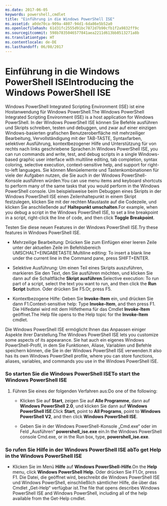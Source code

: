 ```yaml
---
ms.date: 2017-06-05
keywords: powershell,cmdlet
title: "Einführung in die Windows PowerShell ISE"
ms.assetid: a0de70ca-909a-4807-94d1-6da86e5b52a0
ms.openlocfilehash: 61d31fc2555d91bc7872d7b90cfb1f2a9832ff9c
ms.sourcegitcommit: 598b7835046577841aea2211d613bb8513271a8b
ms.translationtype: HT
ms.contentlocale: de-DE
ms.lasthandoff: 06/08/2017
---
```

# <a name="introducing-the-windows-powershell-ise"></a><span data-ttu-id="e2bcf-103">Einführung in die Windows PowerShell ISE</span><span class="sxs-lookup"><span data-stu-id="e2bcf-103">Introducing the Windows PowerShell ISE</span></span>
<span data-ttu-id="e2bcf-104">Windows PowerShell Integrated Scripting Environment (ISE) ist eine Hostanwendung für Windows PowerShell.</span><span class="sxs-lookup"><span data-stu-id="e2bcf-104">The Windows PowerShell Integrated Scripting Environment (ISE) is a host application for Windows PowerShell.</span></span> <span data-ttu-id="e2bcf-105">In der Windows PowerShell ISE können Sie Befehle ausführen und Skripts schreiben, testen und debuggen, und zwar auf einer einzigen Windows-basierten grafischen Benutzeroberfläche mit mehrzeiliger Bearbeitung, Vervollständigung mit der TAB-TASTE, Syntaxfarben, selektiver Ausführung, kontextbezogener Hilfe und Unterstützung für von rechts nach links geschriebene Sprachen.</span><span class="sxs-lookup"><span data-stu-id="e2bcf-105">In Windows PowerShell ISE, you can run commands and write, test, and debug scripts in a single Windows-based graphic user interface with multiline editing, tab completion, syntax coloring, selective execution, context-sensitive help, and support for right-to-left languages.</span></span>
<span data-ttu-id="e2bcf-106">Sie können Menüelemente und Tastenkombinationen für viele der Aufgaben nutzen, die Sie auch in der Windows PowerShell-Konsole ausführen würden.</span><span class="sxs-lookup"><span data-stu-id="e2bcf-106">You can use menu items and keyboard shortcuts to perform many of the same tasks that you would perform in the Windows PowerShell console.</span></span>  <span data-ttu-id="e2bcf-107">Um beispielsweise beim Debuggen eines Skripts in der Windows PowerShell ISE einen Zeilenhaltepunkt in einem Skript festzulegen, klicken Sie mit der rechten Maustaste auf die Codezeile, und klicken Sie anschließende auf **Haltepunkt umschalten**.</span><span class="sxs-lookup"><span data-stu-id="e2bcf-107">For example, when you debug a script in the Windows PowerShell ISE, to set a line breakpoint in a script, right-click the line of code, and then click **Toggle Breakpoint**.</span></span>

<span data-ttu-id="e2bcf-108">Testen Sie diese neuen Features in der Windows PowerShell ISE.</span><span class="sxs-lookup"><span data-stu-id="e2bcf-108">Try these features in Windows PowerShell ISE.</span></span>

-   <span data-ttu-id="e2bcf-109">Mehrzeilige Bearbeitung: Drücken Sie zum Einfügen einer leeren Zeile unter der aktuellen Zeile im Befehlsbereich UMSCHALT+EINGABETASTE.</span><span class="sxs-lookup"><span data-stu-id="e2bcf-109">Multiline editing: To insert a blank line under the current line in the Command pane, press SHIFT+ENTER.</span></span>

-   <span data-ttu-id="e2bcf-110">Selektive Ausführung: Um einen Teil eines Skripts auszuführen, markieren Sie den Text, den Sie ausführen möchten, und klicken Sie dann auf die Schaltfläche **Skript ausführen**.</span><span class="sxs-lookup"><span data-stu-id="e2bcf-110">Selective execution: To run part of a script, select the text you want to run, and then click the **Run Script** button.</span></span> <span data-ttu-id="e2bcf-111">Oder drücken Sie F5.</span><span class="sxs-lookup"><span data-stu-id="e2bcf-111">Or, press F5.</span></span>

-   <span data-ttu-id="e2bcf-112">Kontextbezogene Hilfe: Geben Sie **Invoke-Item** ein, und drücken Sie dann F1.</span><span class="sxs-lookup"><span data-stu-id="e2bcf-112">Context-sensitive help: Type **Invoke-Item**, and then press F1.</span></span> <span data-ttu-id="e2bcf-113">Die Hilfedatei wird mit dem Hilfethema für das Cmdlet **Invoke-Item** geöffnet.</span><span class="sxs-lookup"><span data-stu-id="e2bcf-113">The Help file opens to the Help topic for the **Invoke-Item** cmdlet.</span></span>

<span data-ttu-id="e2bcf-114">Die Windows PowerShell ISE ermöglicht Ihnen das Anpassen einiger Aspekte ihrer Darstellung.</span><span class="sxs-lookup"><span data-stu-id="e2bcf-114">The Windows PowerShell ISE lets you customize some aspects of its appearance.</span></span> <span data-ttu-id="e2bcf-115">Sie hat auch ein eigenes Windows PowerShell-Profil, in dem Sie Funktionen, Aliase, Variablen und Befehle speichern können, die Sie in der Windows PowerShell ISE verwenden.</span><span class="sxs-lookup"><span data-stu-id="e2bcf-115">It also has its own Windows PowerShell profile, where you can store functions, aliases, variables, and commands you use in the Windows PowerShell ISE.</span></span>

### <a name="to-start-the-windows-powershell-ise"></a><span data-ttu-id="e2bcf-116">So starten Sie die Windows PowerShell ISE</span><span class="sxs-lookup"><span data-stu-id="e2bcf-116">To start the Windows PowerShell ISE</span></span>

1.  <span data-ttu-id="e2bcf-117">Führen Sie eines der folgenden Verfahren aus:</span><span class="sxs-lookup"><span data-stu-id="e2bcf-117">Do one of the following:</span></span>

    -   <span data-ttu-id="e2bcf-118">Klicken Sie auf **Start**, zeigen Sie auf **Alle Programme**, dann auf **Windows PowerShell 2.0**, und klicken Sie dann auf **Windows PowerShell ISE**.</span><span class="sxs-lookup"><span data-stu-id="e2bcf-118">Click **Start**, point to **All Programs**, point to **Windows PowerShell V2**, and then click **Windows PowerShell ISE**.</span></span>

    -   <span data-ttu-id="e2bcf-119">Geben Sie in der Windows PowerShell-Konsole „Cmd.exe“ oder im Feld „Ausführen“ **powershell_ise.exe** ein.</span><span class="sxs-lookup"><span data-stu-id="e2bcf-119">In the Windows PowerShell console Cmd.exe, or in the Run box, type, **powershell_ise.exe**.</span></span>

### <a name="to-get-help-in-the-windows-powershell-ise"></a><span data-ttu-id="e2bcf-120">So rufen Sie Hilfe in der Windows PowerShell ISE ab</span><span class="sxs-lookup"><span data-stu-id="e2bcf-120">To get Help in the Windows PowerShell ISE</span></span>

-   <span data-ttu-id="e2bcf-121">Klicken Sie im Menü **Hilfe** auf **Windows PowerShell-Hilfe**.</span><span class="sxs-lookup"><span data-stu-id="e2bcf-121">On the **Help** menu, click **Windows PowerShell Help**.</span></span> <span data-ttu-id="e2bcf-122">Oder drücken Sie F1.</span><span class="sxs-lookup"><span data-stu-id="e2bcf-122">Or, press F1.</span></span> <span data-ttu-id="e2bcf-123">Die Datei, die geöffnet wird, beschreibt die Windows PowerShell ISE und Windows PowerShell, einschließlich sämtlicher Hilfe, die über das Cmdlet „Get-Help“ verfügbar ist.</span><span class="sxs-lookup"><span data-stu-id="e2bcf-123">The file that opens describes Windows PowerShell ISE and Windows PowerShell, including all of the help available from the Get-Help cmdlet.</span></span>


